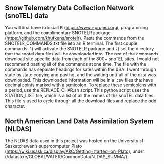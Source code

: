 ## Snow Telemetry Data Collection Network (snoTEL) data

You will first have to install R (https://www.r-project.org), programming platform, and the complimentary SNOTELR package (https://github.com/khufkens/snotelr). Paste the commands from the SNOTELR_COMMANDS.txt file into an R terminal. The first couple commands: 1) will activate the SNOTELR package and 2) set the directory that the snotel data files will be downloaded into. The rest of the commands download site specific data from each of the 800+ snoTEL sites. I would not recommend pasting all of the commands at one time. The file with the commands has separate headings for sates within the USA. I went through state by state copying and pasting, and the waiting until all of the data was downloaded. This downloaded information will be in a .csv files that have decimal points marked with a semicolon. To replace these semicolons with a period, use the REPLACE_CHAR.sh script. This python script uses the STATION_LIST file, which is a list of all the names of the snoTEL data files. This file is used to cycle through all the download files and replace the odd character.

## North American Land Data Assimilation System (NLDAS)

The NLDAS data used in this project was hosted on the University of Saskatchewan’s supercomputer, Plato (https://wiki.usask.ca/display/ARC/Getting+started+on+Plato), under (/datastore/GLOBALWATER/CommonData/NLDAS_SUMMA/). 

